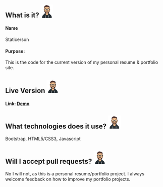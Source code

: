 
## What is it? <img src="./static/myThemes/sympyTheme/img/avatarTransparent.png" width="40" />

#### Name 
Staticerson
#### Purpose:
This is the code for the current version of my personal resume & portfolio site.

## Live Version <img src="./static/myThemes/sympyTheme/img/avatarTransparent.png" width="40" />
#### Link: [Demo](https://www.jasontylerrodriguez.com)

## What technologies does it use? <img src="./static/myThemes/sympyTheme/img/avatarTransparent.png" width="40" />
Bootstrap, HTML5/CSS3, Javascript

## Will I accept pull requests? <img src="./static/myThemes/sympyTheme/img/avatarTransparent.png" width="40" />
No I will not, as this is a personal resume/portfolio project. I always welcome feedback on how to improve my portfolio projects.


